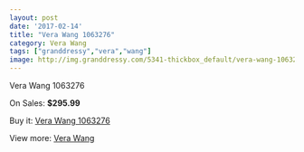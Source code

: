 ```yaml
---
layout: post
date: '2017-02-14'
title: "Vera Wang 1063276"
category: Vera Wang
tags: ["granddressy","vera","wang"]
image: http://img.granddressy.com/5341-thickbox_default/vera-wang-1063276.jpg
---
```

Vera Wang 1063276

On Sales: **$295.99**
<a href="https://www.granddressy.com/en/vera-wang/4683-vera-wang-1063276.html"><amp-img layout="responsive" width="600" height="600" src="//img.granddressy.com/5341-thickbox_default/vera-wang-1063276.jpg" alt="Vera Wang 1063276 0" /></a>

Buy it: [Vera Wang 1063276](https://www.granddressy.com/en/vera-wang/4683-vera-wang-1063276.html "Vera Wang 1063276")

View more: [Vera Wang](https://www.granddressy.com/en/104-vera-wang "Vera Wang")